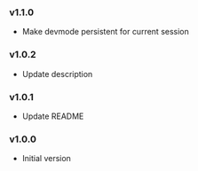 ### v1.1.0
- Make devmode persistent for current session

### v1.0.2
- Update description

### v1.0.1
- Update README

### v1.0.0
- Initial version